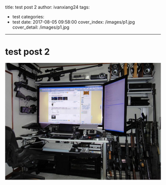 title: test post 2
author: ivanxiang24
tags:
  - test
categories:
  - test
date: 2017-08-05 09:58:00
cover_index: /images/p1.jpg
cover_detail: /images/p1.jpg
---
# test post 2


![test pic](/images/test/p3.jpg)